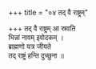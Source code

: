+++
title = "०४ तद् वै राष्ट्रम्"

+++
तद् वै राष्ट्रम् आ स्रवति  
भिन्नां नावम् इवोदकम् ।  
ब्राह्मणो यत्र जीयते  
तद् राष्ट्रं हन्ति दुच्छुना ॥